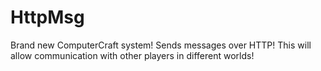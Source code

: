 HttpMsg
=======

Brand new ComputerCraft system! Sends messages over HTTP! This will allow communication with other players in different worlds!

